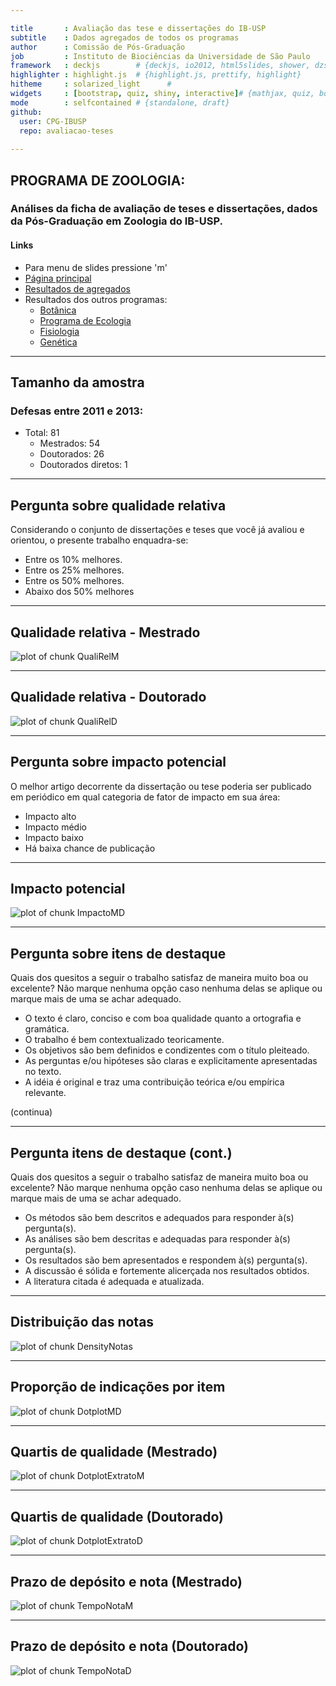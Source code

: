 ```yaml
---

title       : Avaliação das tese e dissertações do IB-USP
subtitle    : Dados agregados de todos os programas
author      : Comissão de Pós-Graduação
job         : Instituto de Biociências da Universidade de São Paulo
framework   : deckjs        # {deckjs, io2012, html5slides, shower, dzslides, ...}
highlighter : highlight.js  # {highlight.js, prettify, highlight}
hitheme     : solarized_light      # 
widgets     : [bootstrap, quiz, shiny, interactive]# {mathjax, quiz, bootstrap}
mode        : selfcontained # {standalone, draft}
github:
  user: CPG-IBUSP
  repo: avaliacao-teses
 
---
```







## PROGRAMA DE ZOOLOGIA:

### Análises da ficha de avaliação de teses e dissertações, dados da Pós-Graduação em Zoologia do IB-USP.

#### Links
 - Para menu de slides pressione 'm'
 - [Página principal](index.html)
 - [Resultados de agregados](slides_geral.html)
 - Resultados dos outros programas:
   - [Botânica](slides_botanica.html)
   - [Programa de Ecologia](slides_ecologia.html)
   - [Fisiologia](slides_fisiologia.html)
   - [Genética](slides_genetica.html)

---

## Tamanho da amostra

### Defesas entre 2011 e 2013:

- Total: 81  
  - Mestrados: 54
  - Doutorados: 26
  - Doutorados diretos: 1

---

## Pergunta sobre qualidade relativa
Considerando o conjunto de dissertações e teses que você já avaliou e orientou, 
o presente trabalho enquadra-se: 
- Entre os 10% melhores.
- Entre os 25% melhores.
- Entre os 50% melhores.
- Abaixo dos 50% melhores

---

## Qualidade relativa - Mestrado
![plot of chunk QualiRelM](assets/fig/QualiRelM.png) 

---

## Qualidade relativa - Doutorado
![plot of chunk QualiRelD](assets/fig/QualiRelD.png) 


---

## Pergunta sobre impacto potencial

O melhor artigo decorrente da dissertação ou tese poderia ser
publicado em periódico em qual categoria de fator de impacto em sua
área:  
- Impacto alto
- Impacto médio
- Impacto baixo 
- Há baixa chance de publicação 

---

## Impacto potencial
![plot of chunk ImpactoMD](assets/fig/ImpactoMD.png) 

---

## Pergunta sobre itens de destaque
Quais dos quesitos a seguir o trabalho satisfaz de maneira muito
boa ou excelente? Não marque nenhuma opção caso nenhuma delas se
aplique ou marque mais de uma se achar adequado. 
- O texto é claro, conciso e com boa qualidade quanto a ortografia e gramática.
- O trabalho é bem contextualizado teoricamente.
- Os objetivos são bem definidos e condizentes com o título pleiteado.
- As perguntas e/ou hipóteses são claras e explicitamente apresentadas no texto.
- A idéia é original e traz uma contribuição teórica e/ou empírica relevante.

(continua)

---

## Pergunta itens de destaque (cont.)
Quais dos quesitos a seguir o trabalho satisfaz de maneira muito
boa ou excelente? Não marque nenhuma opção caso nenhuma delas se
aplique ou marque mais de uma se achar adequado. 

- Os métodos são bem descritos e adequados para responder à(s) pergunta(s).
- As análises são bem descritas e adequadas para responder à(s) pergunta(s).
- Os resultados são bem apresentados e respondem à(s) pergunta(s).
- A discussão é sólida e fortemente alicerçada nos resultados obtidos.
- A literatura citada é adequada e atualizada.

---

## Distribuição das notas
![plot of chunk DensityNotas](assets/fig/DensityNotas.png) 

---

## Proporção de indicações por item
![plot of chunk DotplotMD](assets/fig/DotplotMD.png) 

---

## Quartis de qualidade (Mestrado)

![plot of chunk DotplotExtratoM](assets/fig/DotplotExtratoM.png) 

---

## Quartis de qualidade (Doutorado)

![plot of chunk DotplotExtratoD](assets/fig/DotplotExtratoD.png) 


---

## Prazo de depósito e nota (Mestrado)
![plot of chunk TempoNotaM](assets/fig/TempoNotaM.png) 


---

## Prazo de depósito e nota (Doutorado)
![plot of chunk TempoNotaD](assets/fig/TempoNotaD.png) 

